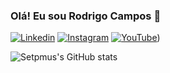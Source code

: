### Olá! Eu sou Rodrigo Campos 🍃

[![Linkedin](https://img.shields.io/badge/linkedin-%230077B5.svg?style=for-the-badge&logo=linkedin&logoColor=white)](https://www.linkedin.com/in/rodrigo-vieira-8b27121b6)
[![Instagram](https://img.shields.io/badge/Instagram-%23E4405F.svg?style=for-the-badge&logo=Instagram&logoColor=white)](https://www.instagram.com/howllcliff/) 
[![YouTube](https://img.shields.io/badge/YouTube-%23FF0000.svg?style=for-the-badge&logo=YouTube&logoColor=white)](https://www.youtube.com/channel/UCSdyQgUO-d2Ggmni0B05CMg))

![Setpmus's GitHub stats](https://github-readme-stats.vercel.app/api?username=Setpmus&show_icons=true&theme=transparent)

